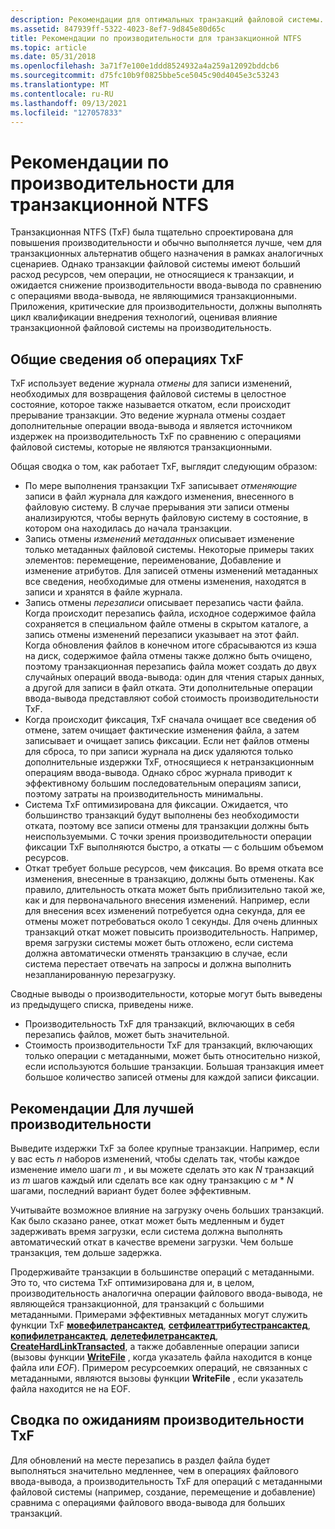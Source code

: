 ```yaml
---
description: Рекомендации для оптимальных транзакций файловой системы.
ms.assetid: 847939ff-5322-4023-8ef7-9d845e80d65c
title: Рекомендации по производительности для транзакционной NTFS
ms.topic: article
ms.date: 05/31/2018
ms.openlocfilehash: 3a71f7e100e1ddd8524932a4a259a12092bddcb6
ms.sourcegitcommit: d75fc10b9f0825bbe5ce5045c90d4045e3c53243
ms.translationtype: MT
ms.contentlocale: ru-RU
ms.lasthandoff: 09/13/2021
ms.locfileid: "127057833"
---
```

# <a name="performance-considerations-for-transactional-ntfs"></a>Рекомендации по производительности для транзакционной NTFS

Транзакционная NTFS (TxF) была тщательно спроектирована для повышения производительности и обычно выполняется лучше, чем для транзакционных альтернатив общего назначения в рамках аналогичных сценариев. Однако транзакции файловой системы имеют больший расход ресурсов, чем операции, не относящиеся к транзакции, и ожидается снижение производительности ввода-вывода по сравнению с операциями ввода-вывода, не являющимися транзакционными. Приложения, критические для производительности, должны выполнять цикл квалификации внедрения технологий, оценивая влияние транзакционной файловой системы на производительность.

## <a name="overview-of-txf-operations"></a>Общие сведения об операциях TxF

TxF использует ведение журнала *отмены* для записи изменений, необходимых для возвращения файловой системы в целостное состояние, которое также называется откатом, если происходит прерывание транзакции. Это ведение журнала отмены создает дополнительные операции ввода-вывода и является источником издержек на производительность TxF по сравнению с операциями файловой системы, которые не являются транзакционными.

Общая сводка о том, как работает TxF, выглядит следующим образом:

-   По мере выполнения транзакции TxF записывает *отменяющие* записи в файл журнала для каждого изменения, внесенного в файловую систему. В случае прерывания эти записи отмены анализируются, чтобы вернуть файловую систему в состояние, в котором она находилась до начала транзакции.
-   Запись отмены *изменений метаданных* описывает изменение только метаданных файловой системы. Некоторые примеры таких элементов: перемещение, переименование, Добавление и изменение атрибутов. Для записей отмены изменений метаданных все сведения, необходимые для отмены изменения, находятся в записи и хранятся в файле журнала.
-   Запись отмены *перезаписи* описывает перезапись части файла. Когда происходит перезапись файла, исходное содержимое файла сохраняется в специальном файле отмены в скрытом каталоге, а запись отмены изменений перезаписи указывает на этот файл. Когда обновления файлов в конечном итоге сбрасываются из кэша на диск, содержимое файла отмены также должно быть очищено, поэтому транзакционная перезапись файла может создать до двух случайных операций ввода-вывода: один для чтения старых данных, а другой для записи в файл отката. Эти дополнительные операции ввода-вывода представляют собой стоимость производительности TxF.
-   Когда происходит фиксация, TxF сначала очищает все сведения об отмене, затем очищает фактические изменения файла, а затем записывает и очищает запись фиксации. Если нет файлов отмены для сброса, то при записи журнала на диск удаляются только дополнительные издержки TxF, относящиеся к нетранзакционным операциям ввода-вывода. Однако сброс журнала приводит к эффективному большим последовательным операциям записи, поэтому затраты на производительность минимальны.
-   Система TxF оптимизирована для фиксации. Ожидается, что большинство транзакций будут выполнены без необходимости отката, поэтому все записи отмены для транзакции должны быть неиспользуемыми. С точки зрения производительности операции фиксации TxF выполняются быстро, а откаты — с большим объемом ресурсов.
-   Откат требует больше ресурсов, чем фиксация. Во время отката все изменения, внесенные в транзакцию, должны быть отменены. Как правило, длительность отката может быть приблизительно такой же, как и для первоначального внесения изменений. Например, если для внесения всех изменений потребуется одна секунда, для ее отмены может потребоваться около 1 секунды. Для очень длинных транзакций откат может повысить производительность. Например, время загрузки системы может быть отложено, если система должна автоматически отменять транзакцию в случае, если система перестает отвечать на запросы и должна выполнить незапланированную перезагрузку.

Сводные выводы о производительности, которые могут быть выведены из предыдущего списка, приведены ниже.

-   Производительность TxF для транзакций, включающих в себя перезапись файлов, может быть значительной.
-   Стоимость производительности TxF для транзакций, включающих только операции с метаданными, может быть относительно низкой, если используются большие транзакции. Большая транзакция имеет большое количество записей отмены для каждой записи фиксации.

## <a name="recommendations-for-best-performance"></a>Рекомендации Для лучшей производительности

Выведите издержки TxF за более крупные транзакции. Например, если у вас есть *n* наборов изменений, чтобы сделать так, чтобы каждое изменение имело шаги *m* , и вы можете сделать это как *N* транзакций из *m* шагов каждый или сделать все как одну транзакцию с *м* \* *N* шагами, последний вариант будет более эффективным.

Учитывайте возможное влияние на загрузку очень больших транзакций. Как было сказано ранее, откат может быть медленным и будет задерживать время загрузки, если система должна выполнять автоматический откат в качестве времени загрузки. Чем больше транзакция, тем дольше задержка.

Продерживайте транзакции в большинстве операций с метаданными. Это то, что система TxF оптимизирована для и, в целом, производительность аналогична операции файлового ввода-вывода, не являющейся транзакционной, для транзакций с большими метаданными. Примерами эффективных метаданных могут служить функции TxF [**мовефилетрансактед**](/windows/desktop/api/WinBase/nf-winbase-movefiletransacteda), [**сетфилеаттрибутестрансактед**](/windows/desktop/api/WinBase/nf-winbase-setfileattributestransacteda), [**копифилетрансактед**](/windows/desktop/api/WinBase/nf-winbase-copyfiletransacteda), [**делетефилетрансактед**](/windows/desktop/api/WinBase/nf-winbase-deletefiletransacteda), [**CreateHardLinkTransacted**](/windows/desktop/api/WinBase/nf-winbase-createhardlinktransacteda), а также добавленные операции записи (вызовы функции [**WriteFile**](/windows/desktop/api/FileAPI/nf-fileapi-writefile) , когда указатель файла находится в конце файла или *EOF*). Примером ресурсоемких операций, не связанных с метаданными, являются вызовы функции **WriteFile** , если указатель файла находится не на EOF.

## <a name="summary-of-txf-performance-expectations"></a>Сводка по ожиданиям производительности TxF

Для обновлений на месте перезапись в раздел файла будет выполняться значительно медленнее, чем в операциях файлового ввода-вывода, а производительность TxF для операций с метаданными файловой системы (например, создание, перемещение и добавление) сравнима с операциями файлового ввода-вывода для больших транзакций.

 

 



